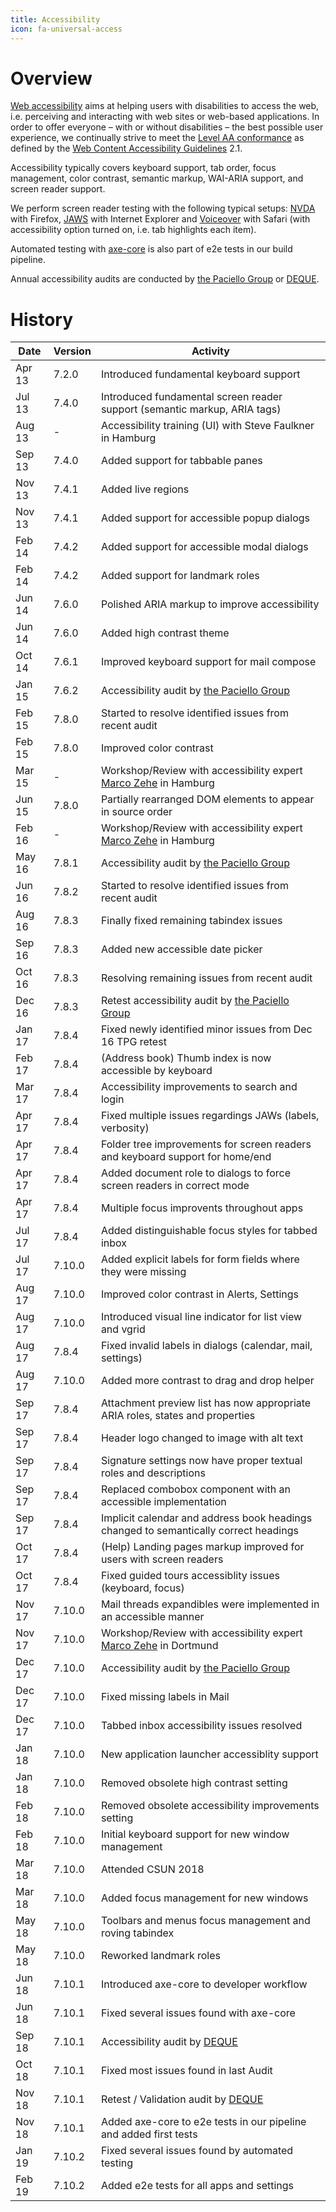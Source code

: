 ```yaml
---
title: Accessibility
icon: fa-universal-access
---
```


# Overview

[Web accessibility][WCAG-INTRO] aims at helping users with disabilities to access the web, i.e. perceiving and interacting with web sites or web-based applications. In order to offer everyone – with or without disabilities – the best possible user experience, we continually strive to meet the [Level AA conformance][WCAG-WAI] as defined by the [Web Content Accessibility Guidelines][WCAG-TR] 2.1.

Accessibility typically covers keyboard support, tab order, focus management, color contrast, semantic markup, WAI-ARIA support, and screen reader support.

We perform screen reader testing with the following typical setups: [NVDA][NVDA] with Firefox, [JAWS][Jaws] with Internet Explorer and [Voiceover][VO] with Safari (with accessibility option turned on, i.e. tab highlights each item).

Automated testing with [axe-core][AXE] is also part of e2e tests in our build pipeline.

Annual accessibility audits are conducted by [the Paciello Group][TPG] or [DEQUE][DQ].

# History

Date   | Version | Activity
-------| --------| -----------------------------------------------------------------------
Apr 13 | 7.2.0   | Introduced fundamental keyboard support
Jul 13 | 7.4.0   | Introduced fundamental screen reader support (semantic markup, ARIA tags)
Aug 13 | -       | Accessibility training (UI) with Steve Faulkner in Hamburg
Sep 13 | 7.4.0   | Added support for tabbable panes
Nov 13 | 7.4.1   | Added live regions
Nov 13 | 7.4.1   | Added support for accessible popup dialogs
Feb 14 | 7.4.2   | Added support for accessible modal dialogs
Feb 14 | 7.4.2   | Added support for landmark roles
Jun 14 | 7.6.0   | Polished ARIA markup to improve accessibility
Jun 14 | 7.6.0   | Added high contrast theme
Oct 14 | 7.6.1   | Improved keyboard support for mail compose
Jan 15 | 7.6.2   | Accessibility audit by [the Paciello Group][TPG]
Feb 15 | 7.8.0   | Started to resolve identified issues from recent audit
Feb 15 | 7.8.0   | Improved color contrast
Mar 15 | -       | Workshop/Review with accessibility expert [Marco Zehe][MZ] in Hamburg
Jun 15 | 7.8.0   | Partially rearranged DOM elements to appear in source order
Feb 16 | -       | Workshop/Review with accessibility expert [Marco Zehe][MZ] in Hamburg
May 16 | 7.8.1   | Accessibility audit by [the Paciello Group][TPG]
Jun 16 | 7.8.2   | Started to resolve identified issues from recent audit
Aug 16 | 7.8.3   | Finally fixed remaining tabindex issues
Sep 16 | 7.8.3   | Added new accessible date picker
Oct 16 | 7.8.3   | Resolving remaining issues from recent audit
Dec 16 | 7.8.3   | Retest accessibility audit by [the Paciello Group][TPG]
Jan 17 | 7.8.4   | Fixed newly identified minor issues from Dec 16 TPG retest
Feb 17 | 7.8.4   | (Address book) Thumb index is now accessible by keyboard
Mar 17 | 7.8.4   | Accessibility improvements to search and login
Apr 17 | 7.8.4   | Fixed multiple issues regardings JAWs (labels, verbosity)
Apr 17 | 7.8.4   | Folder tree improvements for screen readers and keyboard support for home/end
Apr 17 | 7.8.4   | Added document role to dialogs to force screen readers in correct mode
Apr 17 | 7.8.4   | Multiple focus improvents throughout apps
Jul 17 | 7.8.4   | Added distinguishable focus styles for tabbed inbox
Jul 17 | 7.10.0  | Added explicit labels for form fields where they were missing
Aug 17 | 7.10.0  | Improved color contrast in Alerts, Settings
Aug 17 | 7.10.0  | Introduced visual line indicator for list view and vgrid
Aug 17 | 7.8.4   | Fixed invalid labels in dialogs (calendar, mail, settings)
Aug 17 | 7.10.0  | Added more contrast to drag and drop helper
Sep 17 | 7.8.4   | Attachment preview list has now appropriate ARIA roles, states and properties
Sep 17 | 7.8.4   | Header logo changed to image with alt text
Sep 17 | 7.8.4   | Signature settings now have proper textual roles and descriptions
Sep 17 | 7.8.4   | Replaced combobox component with an accessible implementation
Sep 17 | 7.8.4   | Implicit calendar and address book headings changed to semantically correct headings
Oct 17 | 7.8.4   | (Help) Landing pages markup improved for users with screen readers
Oct 17 | 7.8.4   | Fixed guided tours accessiblity issues (keyboard, focus)
Nov 17 | 7.10.0  | Mail threads expandibles were implemented in an accessible manner
Nov 17 | 7.10.0  | Workshop/Review with accessibility expert [Marco Zehe][MZ] in Dortmund
Dec 17 | 7.10.0  | Accessibility audit by [the Paciello Group][TPG]
Dec 17 | 7.10.0  | Fixed missing labels in Mail
Dec 17 | 7.10.0  | Tabbed inbox accessibility issues resolved
Jan 18 | 7.10.0  | New application launcher accessiblity support
Jan 18 | 7.10.0  | Removed obsolete high contrast setting
Feb 18 | 7.10.0  | Removed obsolete accessibility improvements setting
Feb 18 | 7.10.0  | Initial keyboard support for new window management
Mar 18 | 7.10.0  | Attended CSUN 2018
Mar 18 | 7.10.0  | Added focus management for new windows
May 18 | 7.10.0  | Toolbars and menus focus management and roving tabindex
May 18 | 7.10.0  | Reworked landmark roles
Jun 18 | 7.10.1  | Introduced axe-core to developer workflow
Jun 18 | 7.10.1  | Fixed several issues found with axe-core
Sep 18 | 7.10.1  | Accessibility audit by [DEQUE][DQ]
Oct 18 | 7.10.1  | Fixed most issues found in last Audit
Nov 18 | 7.10.1  | Retest / Validation audit by [DEQUE][DQ]
Nov 18 | 7.10.1  | Added axe-core to e2e tests in our pipeline and added first tests
Jan 19 | 7.10.2  | Fixed several issues found by automated testing
Feb 19 | 7.10.2  | Added e2e tests for all apps and settings

[WCAG-TR]: https://www.w3.org/TR/WCAG21/
[WCAG-WAI]: https://www.w3.org/WAI/WCAG2AA-Conformance
[WCAG-INTRO]: https://www.w3.org/WAI/intro/accessibility.php

[NVDA]: http://www.nvaccess.org/
[JAWS]: http://www.freedomscientific.com/Products/Blindness/JAWS
[VO]: http://www.apple.com/accessibility/osx/voiceover/
[AXE]: https://www.deque.com/axe/

[TPG]: https://www.paciellogroup.com/
[DQ]: https://www.deque.com
[MZ]: https://www.marcozehe.de/

